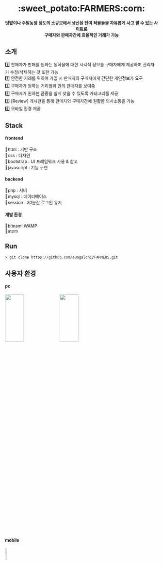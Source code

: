<h1 align="center">:sweet_potato:FARMERS:corn:</h1>

<h4 align="center">텃밭이나 주말농장 정도의 소규모에서 생산된 잔여 작물들을 자유롭게 사고 팔 수 있는 사이트로 </br>
	구매자와 판매자간에 효율적인 거래가 가능 </h4>
	

## 소개

  :one: 판매자가 판매를 원하는 농작물에 대한 시각적 정보를 구매자에게 제공하며 관리자가 수정/삭제하는 것 또한 가능 </br>
  :two: 안전한 거래를 위하여 가입 시 판매자와 구매자에게 간단한 개인정보가 요구 </br>
  :three: 구매자가 원하는 거리범위 안의 판매자를 보여줌 </br>
  :four: 구매자가 원하는 품종을 쉽게 찾을 수 있도록 카테고리를 제공 </br>
  :five: [Review] 게시판을 통해 판매자와 구매자간에 원활한 의사소통을 가능 </br>
  :six: 모바일 환경 제공

## Stack

#### frontend 

:small_orange_diamond:html : 기반 구조 </br>
:small_orange_diamond:css : 디자인 </br>
:small_orange_diamond:bootstrap : UI 프레임워크 사용 & 참고 </br>
:small_orange_diamond:javascript : 기능 구현 </br>

#### backend 

:small_orange_diamond:php : 서버 </br>
:small_orange_diamond:mysql : 데이터베이스 </br>
:small_orange_diamond:session : 30분간 로그인 유지 </br>

#### 개발 환경

:small_orange_diamond:bitnami WAMP </br> 
:small_orange_diamond:atom

## Run
```
> git clone https://github.com/eungalchi/FARMERS.git
```

## 사용자 환경

#### pc
<img src="https://user-images.githubusercontent.com/58911440/76083644-6eddad00-5ff1-11ea-81c8-11f775d5949e.png" width="35%" height="20%">
<img src="https://user-images.githubusercontent.com/58911440/76085539-95054c00-5ff5-11ea-8f22-96fdf01448f0.png" width="35%" height="20%">

#### mobile
<img src="https://user-images.githubusercontent.com/58911440/76083646-700eda00-5ff1-11ea-8536-fc7b2f34e669.png" width="10%" height="10%">
